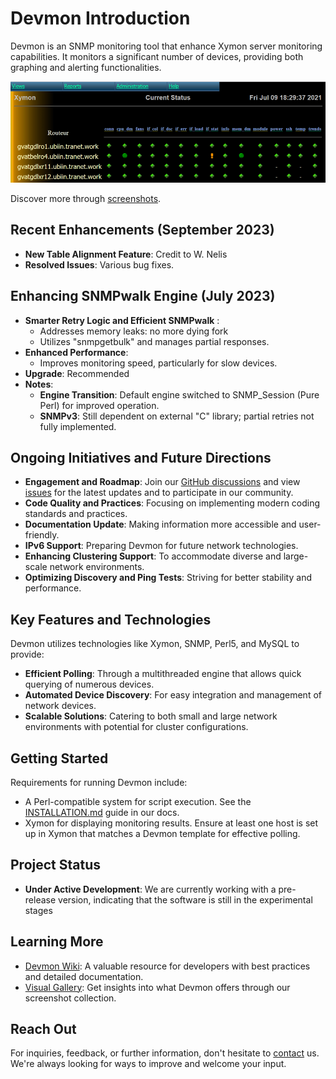 <!DOCTYPE markdown>
# Devmon Introduction

Devmon is an SNMP monitoring tool that enhance Xymon server monitoring capabilities. It monitors a significant number of devices, providing both graphing and alerting functionalities.

![Devmon's Current Overview](devmon_current_status.png)

Discover more through [screenshots](https://wiki.ubiquitous-network.ch/doku.php?id=en:devmon:screenshots).

## Recent Enhancements (September 2023)
- **New Table Alignment Feature**: Credit to W. Nelis
- **Resolved Issues**: Various bug fixes.

## Enhancing SNMPwalk Engine (July 2023)

- **Smarter Retry Logic and Efficient SNMPwalk** :
  - Addresses memory leaks: no more dying fork
  - Utilizes "snmpgetbulk" and manages partial responses.
- **Enhanced Performance**:
  - Improves monitoring speed, particularly for slow devices.
- **Upgrade**: Recommended 
- **Notes**:
  - **Engine Transition**: Default engine switched to SNMP_Session (Pure Perl) for improved operation.
  - **SNMPv3**: Still dependent on external "C" library; partial retries not fully implemented.

## Ongoing Initiatives and Future Directions
- **Engagement and Roadmap**: Join our [GitHub discussions](https://github.com/bonomani/devmon/discussions) and view [issues](https://github.com/bonomani/devmon/issues) for the latest updates and to participate in our community.
- **Code Quality and Practices**: Focusing on implementing modern coding standards and practices.
- **Documentation Update**: Making information more accessible and user-friendly.
- **IPv6 Support**: Preparing Devmon for future network technologies.
- **Enhancing Clustering Support**: To accommodate diverse and large-scale network environments.
- **Optimizing Discovery and Ping Tests**: Striving for better stability and performance.

## Key Features and Technologies
Devmon utilizes technologies like Xymon, SNMP, Perl5, and MySQL to provide:
- **Efficient Polling**: Through a multithreaded engine that allows quick querying of numerous devices.
- **Automated Device Discovery**: For easy integration and management of network devices.
- **Scalable Solutions**: Catering to both small and large network environments with potential for cluster configurations.

## Getting Started
Requirements for running Devmon include:
- A Perl-compatible system for script execution. See the [INSTALLATION.md](https://github.com/bonomani/devmon/blob/main/docs/INSTALLATION.md) guide in our docs.
- Xymon for displaying monitoring results. Ensure at least one host is set up in Xymon that matches a Devmon template for effective polling.

## Project Status
- **Under Active Development**: We are currently working with a pre-release version, indicating that the software is still in the experimental stages

## Learning More
- [Devmon Wiki](http://wiki.ubiquitous-network.ch/doku.php?id=en:devmon): A valuable resource for developers with best practices and detailed documentation.
- [Visual Gallery](https://wiki.ubiquitous-network.ch/doku.php?id=en:devmon:screenshots): Get insights into what Devmon offers through our screenshot collection.

## Reach Out
For inquiries, feedback, or further information, don't hesitate to [contact](https://ubiquitous-network.ch/contact/) us. We're always looking for ways to improve and welcome your input.
```
